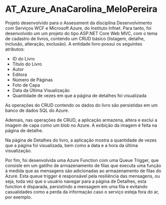 # AT_Azure_AnaCarolina_MeloPereira
Projeto desenvolvido para o Assessment da disciplina Desenvolvimento com Serviços WCF e Microsoft Azure, do Instituto Infnet.
Para tanto, foi desenvolvido um um projeto do tipo ASP.NET Core Web MVC, com o tema de cadastro de livros, contendo um CRUD básico (listagem, detalhe, inclusão, alteração, exclusão). A entidade livro possui os seguintes atributos:

- ID do Livro
- Título do Livro
- Autor
- Editora
- Número de Páginas
- Foto de Capa
- Data da Última Visualização
- Quantidade de vezes em que a página de detalhes foi visualizada

As operações do CRUD contendo os dados do livro são persistidas em um banco de dados SQL do Azure.

Ademais, nas operações de CRUD, a aplicação armazena, altera e exclui a imagem de capa como um blob no Azure. A exibição da imagem é feita na página de detalhe.

Na página de Detalhes do livro, a aplicação mostra a quantidade de vezes que a página foi visualizada, bem como a data e a hora da última visualização.

Por fim, foi desenvolvida uma Azure Function com uma Queue Trigger, que consiste em um gatilho de armazenamento de filas que executa uma função à medida que as mensagens são adicionadas ao armazenamento de filas do Azure. Esta queue trigger é responsável pela resiliência das mensagens, ou seja, toda vez que o usuário navegar para a página de Detalhes, esta function é disparada, persistindo a mensagem em uma fila e evitando casualidades como a perda da informação caso o serviço esteja fora do ar, por exemplo.
